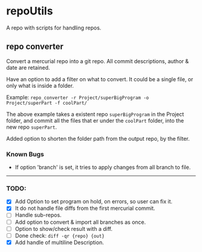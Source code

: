 repoUtils
====================================================================
A repo with scripts for handling repos.


repo converter
--------------------------------------------------------------------
Convert a mercurial repo into a git repo.
All commit descriptions, author & date are retained.

Have an option to add a filter on what to convert.
It could be a single file, or only what is inside a folder. 

Example:
`repo_converter -r Project/superBigProgram -o Project/superPart -f coolPart/`

The above example takes a existent repo `superBigProgram` in the Project folder, and commit all the files that er under the `coolPart` folder, into the new repo `superPart`.

Added option to shorten the folder path from the output repo, by the filter.

### Known Bugs
 * If option 'branch' is set, it tries to apply changes from all branch to file.
 ---

### TODO:
 * [x] Add Option to set program on hold, on errors, so user can fix it.
 * [x] It do not handle file diffs from the first mercurial commit.
 * [ ] Handle sub-repos.
 * [ ] Add option to convert & import all branches as once.
 * [ ] Option to show/check result with a diff.
 * [ ] Done check: `diff -qr {repo} {out}`
 * [x] Add handle of multiline Description.

